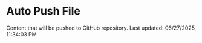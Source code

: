 # Auto Push File

Content that will be pushed to GitHub repository.
Last updated: 06/27/2025, 11:34:03 PM